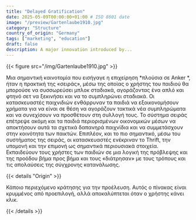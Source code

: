 ```yaml
---
title: "Delayed Gratification"
date: 2025-05-09T00:00:00+01:00 # ISO 8601 date
image: "/preview/Gartenlaube1910.jpg"
category: "Structure"
country_of_origin: "Germany"
tags: ["marketing", "education"]
draft: false
description: A major innovation introduced by...
---
```




{{< figure src="/img/Gartenlaube1910.jpg" >}}

Μια σημαντική καινοτομία που εισήγαγε η επιχείρηση *πλούσια σε Anker *, ήταν η πρακτική της «σειράς», μέσω της οποίας ο χρήστης του παιδιού θα μπορούσε να συσσωρεύσει μπλοκ σταδιακά, αγοράζοντας ένα απλό και φτηνό σετ να ξεκινήσει και να το συμπληρώνει σταδιακά. Οι κατασκευαστές παιχνιδιών ενθάρρυναν τα παιδιά να εξοικονομήσουν χρήματα για να είναι σε θέση να αγοράζουν τακτικά νέα συμπληρώματα και να συνεχίσουν να προσθέτουν στη συλλογή τους. Το σύστημα σειράς επέτρεψε ακόμη και τα παιδιά περιορισμένων οικονομικών μέσων να αποκτήσουν αυτά τα σχετικά δαπανηρά παιχνίδια και να συμμετάσχουν στην κοινότητα των παικτών. Επιπλέον, και το πιο σημαντικό, μέσω του συστήματος της σειράς, οι κατασκευαστές ενέκριναν το Thrift, την υπομονή και την επιμονή ως σημαντικά περιουσιακά στοιχεία. Εκπαιδεύουν τους χρήστες των παιδιών σε μια λογική της πρόβλεψης και της προόδου βήμα προς βήμα και τους «διάτρησαν» με τους τρόπους και τις απολαύσεις της σύγχρονης κατανάλωσης.

{{< details "Origin" >}}

Κάποιο περιεχόμενο κράτησης για την προέλευση. Αυτός ο πίνακας είναι κρυμμένος από προεπιλογή, αλλά αποκαλύπτεται όταν ο χρήστης κάνει κλικ.

{{< /details >}}

